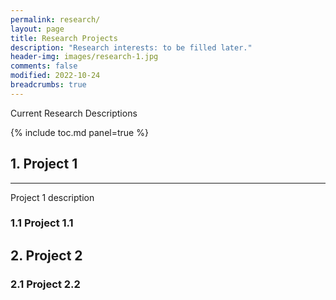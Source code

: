 ```yaml
---
permalink: research/
layout: page
title: Research Projects
description: "Research interests: to be filled later."
header-img: images/research-1.jpg
comments: false
modified: 2022-10-24
breadcrumbs: true
---
```


Current Research Descriptions

{% include toc.md panel=true %}

## 1. Project 1
-----

Project 1 description

### 1.1 Project 1.1

<!-- <figure class="third">
    <img src="{{ site.url }}/images/research/etdrk4.png" alt="">
</figure> -->




## 2. Project 2

<!-- <figure class="third">
    <img src="{{ site.url }}/images/research/gyroid.png" alt="Gyroid">
    <img src="{{ site.url }}/images/research/hex.png" alt="HEX">
    <img src="{{ site.url }}/images/research/bcc.png" alt="BCC">
</figure> -->

### 2.1 Project 2.2
